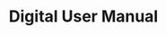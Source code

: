 ---
title: "Digital User Manual"
slug: Digital-User-Manual
customHeadElements:
  - <link rel="manifest" href="manifest.json" />
---